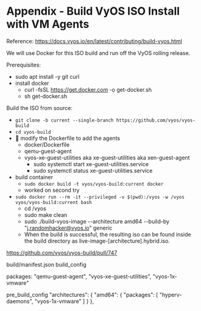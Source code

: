 # Appendix - Build VyOS ISO Install with VM Agents
Reference: https://docs.vyos.io/en/latest/contributing/build-vyos.html

We will use Docker for this ISO build and run off the VyOS rolling release.

Prerequisites:
- sudo apt install -y git curl
- install docker
  - curl -fsSL https://get.docker.com -o get-docker.sh
  - sh get-docker.sh

Build the ISO from source:
- `git clone -b current --single-branch https://github.com/vyos/vyos-build`
- `cd vyos-build`
- 🌱 modify the Dockerfile to add the agents
  - docker/Dockerfile
  - qemu-guest-agent
  - vyos-xe-guest-utilities aka xe-guest-utilities aka xen-guest-agent
    - sudo systemctl start xe-guest-utilities.service
    - sudo systemctl status xe-guest-utilities.service
- build container
  - `sudo docker build -t vyos/vyos-build:current docker`
  - worked on second try
- `sudo docker run --rm -it --privileged -v $(pwd):/vyos -w /vyos vyos/vyos-build:current bash`
  - cd /vyos
  - sudo make clean
  - sudo ./build-vyos-image --architecture amd64 --build-by "j.randomhacker@vyos.io" generic
  - When the build is successful, the resulting iso can be found inside the build directory as live-image-[architecture].hybrid.iso.


https://github.com/vyos/vyos-build/pull/747



build/manifest.json
build_config


packages:
      "qemu-guest-agent",
      "vyos-xe-guest-utilities",
      "vyos-1x-vmware"

pre_build_config
"architectures": {
      "amd64": {
        "packages": [
          "hyperv-daemons",
          "vyos-1x-vmware"
        ]
      }
    },
